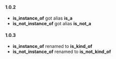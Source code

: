 #### 1.0.2
  - **is_instance_of** got alias **is_a**
  - **is_not_instance_of** got alias **is_not_a**


#### 1.0.3
  - **is_instance_of** renamed to **is_kind_of**
  - **is_not_instance_of** renamed to **is_not_kind_of**
